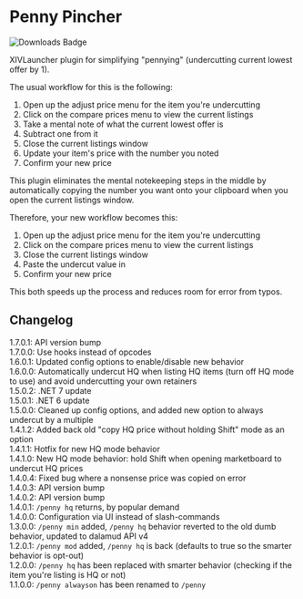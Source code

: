 # Penny Pincher
![Downloads Badge](https://img.shields.io/endpoint?url=https%3A%2F%2Fvz32sgcoal.execute-api.us-east-1.amazonaws.com%2FPennyPincher)

XIVLauncher plugin for simplifying "pennying" (undercutting current lowest offer by 1).

The usual workflow for this is the following:
1. Open up the adjust price menu for the item you're undercutting
2. Click on the compare prices menu to view the current listings
3. Take a mental note of what the current lowest offer is
4. Subtract one from it
5. Close the current listings window
6. Update your item's price with the number you noted
7. Confirm your new price

This plugin eliminates the mental notekeeping steps in the middle by automatically copying the number you want onto your clipboard when you open the current listings window.

Therefore, your new workflow becomes this:
1. Open up the adjust price menu for the item you're undercutting
2. Click on the compare prices menu to view the current listings
3. Close the current listings window
4. Paste the undercut value in
5. Confirm your new price

This both speeds up the process and reduces room for error from typos.

## Changelog
1.7.0.1: API version bump  
1.7.0.0: Use hooks instead of opcodes  
1.6.0.1: Updated config options to enable/disable new behavior  
1.6.0.0: Automatically undercut HQ when listing HQ items (turn off HQ mode to use) and avoid undercutting your own retainers  
1.5.0.2: .NET 7 update  
1.5.0.1: .NET 6 update  
1.5.0.0: Cleaned up config options, and added new option to always undercut by a multiple  
1.4.1.2: Added back old "copy HQ price without holding Shift" mode as an option  
1.4.1.1: Hotfix for new HQ mode behavior  
1.4.1.0: New HQ mode behavior: hold Shift when opening marketboard to undercut HQ prices  
1.4.0.4: Fixed bug where a nonsense price was copied on error  
1.4.0.3: API version bump  
1.4.0.2: API version bump  
1.4.0.1: `/penny hq` returns, by popular demand  
1.4.0.0: Configuration via UI instead of slash-commands  
1.3.0.0: `/penny min` added, `/penny hq` behavior reverted to the old dumb behavior, updated to dalamud API v4  
1.2.0.1: `/penny mod` added, `/penny hq` is back (defaults to true so the smarter behavior is opt-out)  
1.2.0.0: `/penny hq` has been replaced with smarter behavior (checking if the item you're listing is HQ or not)  
1.1.0.0: `/penny alwayson` has been renamed to `/penny`
